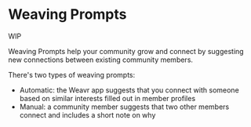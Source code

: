 # Weaving Prompts

WIP

Weaving Prompts help your community grow and connect by suggesting new connections between existing community members. 

There's two types of weaving prompts: 
- Automatic: the Weavr app suggests that you connect with someone based on similar interests filled out in member profiles
- Manual: a community member suggests that two other members connect and includes a short note on why

